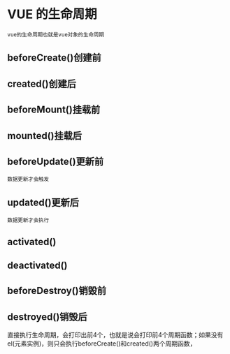 # VUE 的生命周期
    vue的生命周期也就是vue对象的生命周期
## beforeCreate()创建前
    
## created()创建后

## beforeMount()挂载前

## mounted()挂载后

## beforeUpdate()更新前
    数据更新才会触发
## updated()更新后
    数据更新才会执行
## activated()

## deactivated()

## beforeDestroy()销毁前

## destroyed()销毁后

直接执行生命周期，会打印出前4个，也就是说会打印前4个周期函数；如果没有el(元素实例)，则只会执行beforeCreate()和created()两个周期函数，